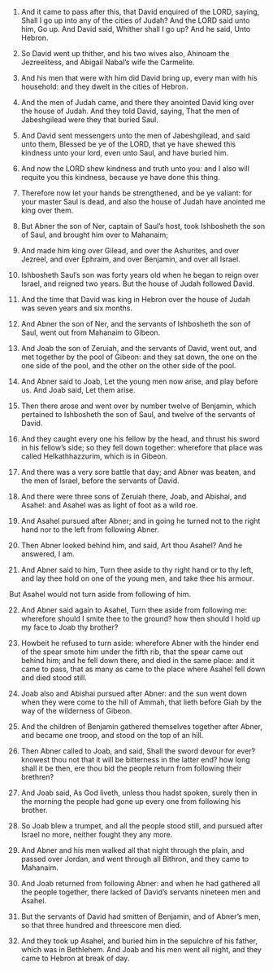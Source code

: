 1. And it came to pass after this, that David enquired of the LORD,
saying, Shall I go up into any of the cities of Judah? And the LORD
said unto him, Go up. And David said, Whither shall I go up? And he
said, Unto Hebron.

2. So David went up thither, and his two wives also, Ahinoam the
Jezreelitess, and Abigail Nabal’s wife the Carmelite.

3. And his men that were with him did David bring up, every man with
his household: and they dwelt in the cities of Hebron.

4. And the men of Judah came, and there they anointed David king over
the house of Judah. And they told David, saying, That the men of
Jabeshgilead were they that buried Saul.

5. And David sent messengers unto the men of Jabeshgilead, and said
unto them, Blessed be ye of the LORD, that ye have shewed this
kindness unto your lord, even unto Saul, and have buried him.

6. And now the LORD shew kindness and truth unto you: and I also will
requite you this kindness, because ye have done this thing.

7. Therefore now let your hands be strengthened, and be ye valiant:
for your master Saul is dead, and also the house of Judah have
anointed me king over them.

8. But Abner the son of Ner, captain of Saul’s host, took Ishbosheth
the son of Saul, and brought him over to Mahanaim;

9. And made him
king over Gilead, and over the Ashurites, and over Jezreel, and over
Ephraim, and over Benjamin, and over all Israel.

10. Ishbosheth Saul’s son was forty years old when he began to reign
over Israel, and reigned two years. But the house of Judah followed
David.

11. And the time that David was king in Hebron over the house of
Judah was seven years and six months.

12. And Abner the son of Ner, and the servants of Ishbosheth the son
of Saul, went out from Mahanaim to Gibeon.

13. And Joab the son of Zeruiah, and the servants of David, went out,
and met together by the pool of Gibeon: and they sat down, the one on
the one side of the pool, and the other on the other side of the pool.

14. And Abner said to Joab, Let the young men now arise, and play
before us. And Joab said, Let them arise.

15. Then there arose and went over by number twelve of Benjamin,
which pertained to Ishbosheth the son of Saul, and twelve of the
servants of David.

16. And they caught every one his fellow by the head, and thrust his
sword in his fellow’s side; so they fell down together: wherefore that
place was called Helkathhazzurim, which is in Gibeon.

17. And there was a very sore battle that day; and Abner was beaten,
and the men of Israel, before the servants of David.

18. And there were three sons of Zeruiah there, Joab, and Abishai,
and Asahel: and Asahel was as light of foot as a wild roe.

19. And Asahel pursued after Abner; and in going he turned not to the
right hand nor to the left from following Abner.

20. Then Abner looked behind him, and said, Art thou Asahel? And he
answered, I am.

21. And Abner said to him, Turn thee aside to thy right hand or to
thy left, and lay thee hold on one of the young men, and take thee his
armour.

But Asahel would not turn aside from following of him.

22. And Abner said again to Asahel, Turn thee aside from following
me: wherefore should I smite thee to the ground? how then should I
hold up my face to Joab thy brother?

23. Howbeit he refused to turn
aside: wherefore Abner with the hinder end of the spear smote him
under the fifth rib, that the spear came out behind him; and he fell
down there, and died in the same place: and it came to pass, that as
many as came to the place where Asahel fell down and died stood still.

24. Joab also and Abishai pursued after Abner: and the sun went down
when they were come to the hill of Ammah, that lieth before Giah by
the way of the wilderness of Gibeon.

25. And the children of Benjamin gathered themselves together after
Abner, and became one troop, and stood on the top of an hill.

26. Then Abner called to Joab, and said, Shall the sword devour for
ever? knowest thou not that it will be bitterness in the latter end?
how long shall it be then, ere thou bid the people return from
following their brethren?

27. And Joab said, As God liveth, unless
thou hadst spoken, surely then in the morning the people had gone up
every one from following his brother.

28. So Joab blew a trumpet, and all the people stood still, and
pursued after Israel no more, neither fought they any more.

29. And Abner and his men walked all that night through the plain,
and passed over Jordan, and went through all Bithron, and they came to
Mahanaim.

30. And Joab returned from following Abner: and when he had gathered
all the people together, there lacked of David’s servants nineteen men
and Asahel.

31. But the servants of David had smitten of Benjamin, and of Abner’s
men, so that three hundred and threescore men died.

32. And they took up Asahel, and buried him in the sepulchre of his
father, which was in Bethlehem. And Joab and his men went all night,
and they came to Hebron at break of day.